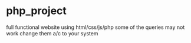 # php_project
full functional website using html/css/js/php
some of the queries may not work change them a/c to your system
